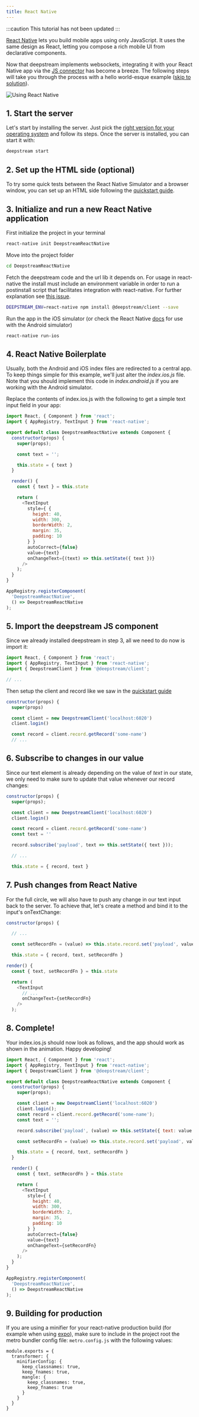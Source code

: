 ```yaml
---
title: React Native
---
```

:::caution
This tutorial has not been updated
:::

[React Native](https://facebook.github.io/react-native/) lets you build mobile apps using only JavaScript. It uses the same design as React, letting you compose a rich mobile UI from declarative components.

Now that deepstream implements websockets, integrating it with your React Native app via the [JS connector](../../../docs/client-js/client) has become a breeze. The following steps will take you through the process with a hello world-esque example ([skip to solution](#8-complete-)).

![Using React Native](/img/tutorials/50-integrations/deepstream-react-native.gif)

## 1. Start the server

Let's start by installing the server. Just pick the [right version for your operating system](../../install/linux) and follow its steps. Once the server is installed, you can start it with:

```bash
deepstream start
```

## 2. Set up the HTML side (optional)

To try some quick tests between the React Native Simulator and a browser window, you can set up an HTML side following the [quickstart guide](../../getting-started/javascript).

## 3. Initialize and run a new React Native application

First initialize the project in your terminal

```bash
react-native init DeepstreamReactNative
```

Move into the project folder

```bash
cd DeepstreamReactNative
```

Fetch the deepstream code and the url lib it depends on. For usage in react-native the install must include an environment variable in order to run a postinstall script that facilitates integration with react-native. For further explanation see [this issue](https://github.com/deepstreamIO/deepstream.io-client-js/issues/534).

```bash
DEEPSTREAM_ENV=react-native npm install @deepstream/client --save
```

Run the app in the iOS simulator (or check the React Native [docs](https://facebook.github.io/react-native/docs/getting-started.html) for use with the Android simulator)

```bash
react-native run-ios
```

## 4. React Native Boilerplate
Usually, both the Android and iOS index files are redirected to a central app. To keep things simple for this example, we'll just alter the *index.ios.js* file. Note that you should implement this code in *index.android.js* if you are working with the Android simulator.

Replace the contents of index.ios.js with the following to get a simple text input field in your app:

```javascript
import React, { Component } from 'react';
import { AppRegistry, TextInput } from 'react-native';

export default class DeepstreamReactNative extends Component {
  constructor(props) {
    super(props);

    const text = '';

    this.state = { text }
  }

  render() {
    const { text } = this.state

    return (
      <TextInput
        style={ {
          height: 40,
          width: 300,
          borderWidth: 2,
          margin: 35,
          padding: 10
        } }
        autoCorrect={false}
        value={text}
        onChangeText={(text) => this.setState({ text })}
      />
    );
  }
}

AppRegistry.registerComponent(
  'DeepstreamReactNative',
  () => DeepstreamReactNative
);
```

## 5. Import the deepstream JS component

Since we already installed deepstream in step 3, all we need to do now is import it:

```javascript
import React, { Component } from 'react';
import { AppRegistry, TextInput } from 'react-native';
import { DeepstreamClient } from '@deepstream/client';

// ...
```

Then setup the client and record like we saw in the [quickstart guide](../../getting-started/javascript)

```javascript
constructor(props) {
  super(props)

  const client = new DeepstreamClient('localhost:6020')
  client.login()

  const record = client.record.getRecord('some-name')
  // ...
```

## 6. Subscribe to changes in our value

Since our text element is already depending on the value of *text* in our state, we only need to make sure to update that value whenever our record changes:

```javascript
constructor(props) {
  super(props);

  const client = new DeepstreamClient('localhost:6020')
  client.login()

  const record = client.record.getRecord('some-name')
  const text = ''

  record.subscribe('payload', text => this.setState({ text }));

  // ...

  this.state = { record, text }
```

## 7. Push changes from React Native

For the full circle, we will also have to push any change in our text input back to the server. To achieve that, let's create a method and bind it to the input's onTextChange:

```javascript
constructor(props) {

  // ...

  const setRecordFn = (value) => this.state.record.set('payload', value);

  this.state = { record, text, setRecordFn }
```

```javascript
render() {
  const { text, setRecordFn } = this.state

  return (
    <TextInput
      // ...
      onChangeText={setRecordFn}
    />
  );
```

## 8. Complete!

Your index.ios.js should now look as follows, and the app should work as shown in the animation. Happy developing!

```javascript
import React, { Component } from 'react';
import { AppRegistry, TextInput } from 'react-native';
import { DeepstreamClient } from '@deepstream/client';

export default class DeepstreamReactNative extends Component {
  constructor(props) {
    super(props);

    const client = new DeepstreamClient('localhost:6020')
    client.login();
    const record = client.record.getRecord('some-name');
    const text = '';

    record.subscribe('payload', (value) => this.setState({ text: value }));

    const setRecordFn = (value) => this.state.record.set('payload', value);

    this.state = { record, text, setRecordFn }
  }

  render() {
    const { text, setRecordFn } = this.state

    return (
      <TextInput
        style={ {
          height: 40,
          width: 300,
          borderWidth: 2,
          margin: 35,
          padding: 10
        } }
        autoCorrect={false}
        value={text}
        onChangeText={setRecordFn}
      />
    );
  }
}

AppRegistry.registerComponent(
  'DeepstreamReactNative',
  () => DeepstreamReactNative
);
```

## 9. Building for production

If you are using a minifier for your react-native production build (for example when using [expo](https://expo.io/)), make sure to include in the project root the metro bundler config file: `metro.config.js` with the following values:

```
module.exports = {
  transformer: {
    minifierConfig: {
      keep_classnames: true,
      keep_fnames: true,
      mangle: {
        keep_classnames: true,
        keep_fnames: true
      }
    }
  }
}
```
